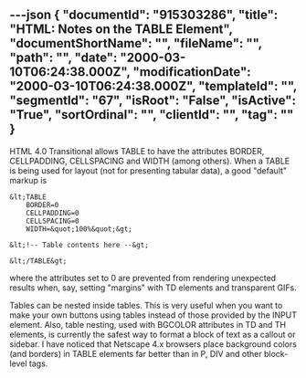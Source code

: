 ---json
{
  "documentId": "915303286",
  "title": "HTML: Notes on the TABLE Element",
  "documentShortName": "",
  "fileName": "",
  "path": "",
  "date": "2000-03-10T06:24:38.000Z",
  "modificationDate": "2000-03-10T06:24:38.000Z",
  "templateId": "",
  "segmentId": "67",
  "isRoot": "False",
  "isActive": "True",
  "sortOrdinal": "",
  "clientId": "",
  "tag": ""
}
---

HTML 4.0 Transitional allows TABLE to have the attributes BORDER, CELLPADDING, CELLSPACING and WIDTH (among others). When a TABLE is being used for layout (not for presenting tabular data), a good &quot;default&quot; markup is

    &lt;TABLE
        BORDER=0
        CELLPADDING=0
        CELLSPACING=0
        WIDTH=&quot;100%&quot;&gt;

    &lt;!-- Table contents here --&gt;

    &lt;/TABLE&gt;

where the attributes set to 0 are prevented from rendering unexpected results when, say, setting &quot;margins&quot; with TD elements and transparent GIFs.

Tables can be nested inside tables. This is very useful when you want to make your own buttons using tables instead of those provided by the INPUT element. Also, table nesting, used with BGCOLOR attributes in TD and TH elements, is currently the safest way to format a block of text as a callout or sidebar. I have noticed that Netscape 4.x browsers place background colors (and borders) in TABLE elements far better than in P, DIV and other block-level tags.
